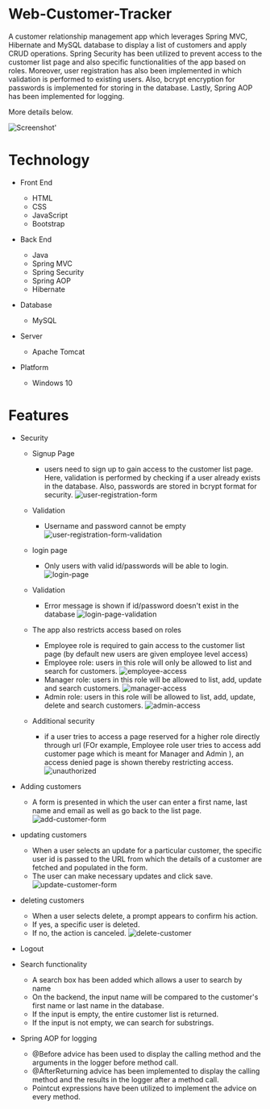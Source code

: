 # Web-Customer-Tracker
A customer relationship management app which leverages Spring MVC, Hibernate and MySQL database to display a list of customers and apply CRUD operations. Spring Security has been utilized to prevent access to the customer list page and also specific functionalities of the app based on roles. Moreover, user registration has also been implemented in which validation is performed to existing users. Also, bcrypt encryption for passwords is implemented for storing in the database. Lastly, Spring AOP has been implemented for logging. 

More details below.

![Screenshot](https://github.com/RaviShankarKondoju/Web-Customer-Tracker/blob/master/customer-crudd-app-with-security-jdbc-encryption-authentication/src/main/webapp/resources/images/manager-access.PNG)'

# Technology
- Front End
  - HTML
  - CSS
  - JavaScript
  - Bootstrap
 
 - Back End
    - Java
    - Spring MVC
    - Spring Security
    - Spring AOP
    - Hibernate
  
 - Database
    - MySQL
    
 - Server
    - Apache Tomcat
    
 
 - Platform
    - Windows 10
    
# Features

- Security
  - Signup Page
    - users need to sign up to gain access to the customer list page. Here, validation is performed by checking if a user already exists in the database. Also, passwords are stored in bcrypt format for security. 
    ![user-registration-form](https://user-images.githubusercontent.com/33348004/53510723-a6fc0700-3ae4-11e9-8206-fff0aabf2e26.PNG)
  - Validation
    - Username and password cannot be empty
  ![user-registration-form-validation](https://user-images.githubusercontent.com/33348004/53510897-0c4ff800-3ae5-11e9-8689-13cedf54adac.PNG)

  -   login page
      - Only users with valid id/passwords will be able to login.
    ![login-page](https://user-images.githubusercontent.com/33348004/53510165-59cb6580-3ae3-11e9-831b-f1d5330c5fcc.PNG)
    - Validation
      - Error message is shown if id/password doesn't exist in the database
    ![login-page-validation](https://user-images.githubusercontent.com/33348004/53510224-74054380-3ae3-11e9-81e5-e162f28cfa04.PNG)
    - The app also restricts access based on roles
      - Employee role is required to gain access to the customer list page (by default new users are given employee level access)
      - Employee role: users in this role will only be allowed to list and search for customers.
      ![employee-access](https://user-images.githubusercontent.com/33348004/53510539-3ead2580-3ae4-11e9-9b0a-38667815cfba.PNG)
      - Manager role: users in this role will be allowed to list, add, update and search customers.
      ![manager-access](https://user-images.githubusercontent.com/33348004/53510565-4ff63200-3ae4-11e9-994d-1932ba733725.PNG)
      - Admin role: users in this role will be allowed to list, add, update, delete and search customers.
      ![admin-access](https://user-images.githubusercontent.com/33348004/53510576-597f9a00-3ae4-11e9-9c3c-f2272d5c5f40.PNG)
   - Additional security
      - if a user tries to access a page reserved for a higher role directly  through url (FOr example, Employee role user tries to access add customer page which is meant for Manager and Admin ), an access denied page is shown thereby restricting access.
      ![unauthorized](https://user-images.githubusercontent.com/33348004/53512033-c8122700-3ae7-11e9-8410-d2ccc6d2cab9.PNG)

- Adding customers
  - A form is presented in which the user can enter a first name, last name and email as well as go back to the list page.
  ![add-customer-form](https://user-images.githubusercontent.com/33348004/53511260-03abf180-3ae6-11e9-942b-9bd3d60be154.PNG)

 
- updating customers
  - When a user selects an update for a particular customer, the specific user id is passed to the URL from which the details of a customer are fetched and populated in the form.
  - The user can make necessary updates and click save.
  ![update-customer-form](https://user-images.githubusercontent.com/33348004/53511314-29d19180-3ae6-11e9-881f-9d3770b95bb0.PNG)


- deleting customers
  - When a user selects delete, a prompt appears to confirm his action.
  - If yes, a specific user is deleted.
  - If no, the action is canceled.
  ![delete-customer](https://user-images.githubusercontent.com/33348004/53511414-67361f00-3ae6-11e9-8071-1330978f01e8.PNG)
 
 - Logout
 
  
- Search functionality
  - A search box has been added which allows a user to search by name
  - On the backend, the input name will be compared to the customer's first name or last name in the database. 
  - If the input is empty, the entire customer list is returned.
  - If the input is not empty, we can search for substrings.

- Spring AOP for logging
  - @Before advice has been used to display the calling method and the arguments in the logger before method call.
  - @AfterReturning advice has been implemented to display the calling method and the results in the logger after a method call.
  - Pointcut expressions have been utilized to implement the advice on every method.
